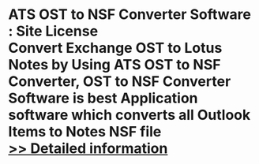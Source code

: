 # ATS OST to NSF Converter Software : Site License<br />Convert Exchange OST to Lotus Notes by Using ATS OST to NSF Converter, OST to NSF Converter Software is best Application software which converts all Outlook Items to Notes NSF file<br />[>> Detailed information](https://secure.shareit.com/shareit/product.html?productid=300778904&affiliateid=200057808)